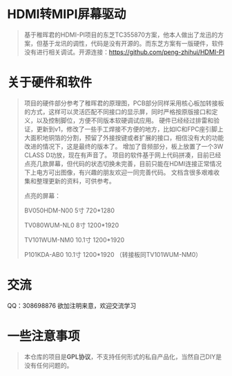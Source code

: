 # HDMI转MIPI屏幕驱动

>基于稚晖君的HDMI-PI项目的东芝TC355870方案，他本人做出了龙迅的方案，但基于龙讯的调性，代码是没有开源的。而东芝方案有一版硬件，软件没有进行相关调试。开源连接：https://github.com/peng-zhihui/HDMI-PI

# 关于硬件和软件

>项目的硬件部分参考了稚晖君的原理图，PCB部分同样采用核心板加转接板的方式，这样可以灵活匹配不同接口的显示屏，同时严格按原版接口和定义，以及控制脚位，方便不同版本软硬调试应用。
>硬件已经经过排雷和验证，更新到v1，修改了一些手工焊接不方便的地方，比如IC和FPC座引脚上大面积地铜箔的分割，预留了外接按键或者扩展的接口，相信没有大的功能改进的情况下，这是最终的版本了。
>增加了音频部分，板上放置了一个3W CLASS D功放，现在有声音了。
>项目的软件基于网上代码拼凑，目前已经点亮几款屏幕，但代码的状态切换未完善，目前只能在HDMI连接正常情况下上电方可出图像，有兴趣的朋友欢迎一同完善代码。
>文档含很多艰难收集和整理更新的资料，可供参考。
>
>点亮的屏幕：
>
>BV050HDM-N00     5寸        720*1280
>
>TV080WUM-NL0     8寸        1200*1920
>
>TV101WUM-NM0   10.1寸       1200*1920
>
>P101KDA-AB0     10.1寸     1200*1920 （转接板同TV101WUM-NM0）

# 交流
QQ：308698876 欲加注明来意，欢迎交流学习

# 一些注意事项
> 本仓库的项目是**GPL协议**，不支持任何形式的私自产品化，当然自己DIY是没有任何问题的。
